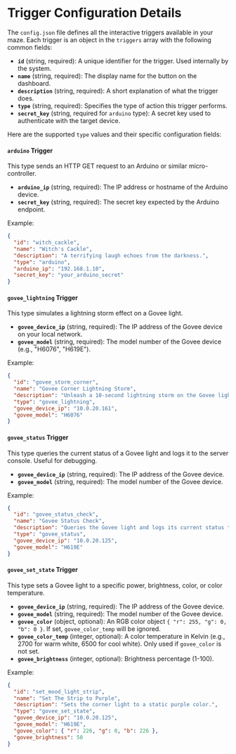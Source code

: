 # Trigger Configuration Details

The `config.json` file defines all the interactive triggers available in your maze. Each trigger is an object in the `triggers` array with the following common fields:

-   **`id`** (string, required): A unique identifier for the trigger. Used internally by the system.
-   **`name`** (string, required): The display name for the button on the dashboard.
-   **`description`** (string, required): A short explanation of what the trigger does.
-   **`type`** (string, required): Specifies the type of action this trigger performs.
-   **`secret_key`** (string, required for `arduino` type): A secret key used to authenticate with the target device.

Here are the supported `type` values and their specific configuration fields:

#### `arduino` Trigger

This type sends an HTTP GET request to an Arduino or similar micro-controller.

-   **`arduino_ip`** (string, required): The IP address or hostname of the Arduino device.
-   **`secret_key`** (string, required): The secret key expected by the Arduino endpoint.

Example:
```json
{
  "id": "witch_cackle",
  "name": "Witch's Cackle",
  "description": "A terrifying laugh echoes from the darkness.",
  "type": "arduino",
  "arduino_ip": "192.168.1.10",
  "secret_key": "your_arduino_secret"
}
```

#### `govee_lightning` Trigger

This type simulates a lightning storm effect on a Govee light.

-   **`govee_device_ip`** (string, required): The IP address of the Govee device on your local network.
-   **`govee_model`** (string, required): The model number of the Govee device (e.g., "H6076", "H619E").

Example:
```json
{
  "id": "govee_storm_corner",
  "name": "Govee Corner Lightning Storm",
  "description": "Unleash a 10-second lightning storm on the Govee light.",
  "type": "govee_lightning",
  "govee_device_ip": "10.0.20.161",
  "govee_model": "H6076"
}
```

#### `govee_status` Trigger

This type queries the current status of a Govee light and logs it to the server console. Useful for debugging.

-   **`govee_device_ip`** (string, required): The IP address of the Govee device.
-   **`govee_model`** (string, required): The model number of the Govee device.

Example:
```json
{
  "id": "govee_status_check",
  "name": "Govee Status Check",
  "description": "Queries the Govee light and logs its current status to the console.",
  "type": "govee_status",
  "govee_device_ip": "10.0.20.125",
  "govee_model": "H619E"
}
```

#### `govee_set_state` Trigger

This type sets a Govee light to a specific power, brightness, color, or color temperature.

-   **`govee_device_ip`** (string, required): The IP address of the Govee device.
-   **`govee_model`** (string, required): The model number of the Govee device.
-   **`govee_color`** (object, optional): An RGB color object `{ "r": 255, "g": 0, "b": 0 }`. If set, `govee_color_temp` will be ignored.
-   **`govee_color_temp`** (integer, optional): A color temperature in Kelvin (e.g., 2700 for warm white, 6500 for cool white). Only used if `govee_color` is not set.
-   **`govee_brightness`** (integer, optional): Brightness percentage (1-100).

Example:
```json
{
  "id": "set_mood_light_strip",
  "name": "Set The Strip to Purple",
  "description": "Sets the corner light to a static purple color.",
  "type": "govee_set_state",
  "govee_device_ip": "10.0.20.125",
  "govee_model": "H619E",
  "govee_color": { "r": 226, "g": 0, "b": 226 },
  "govee_brightness": 50
}
```